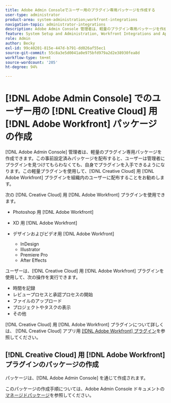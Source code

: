 ```yaml
---
title: Adobe Admin Consoleでユーザー用のプラグイン専用パッケージを作成する
user-type: administrator
product-area: system-administration;workfront-integrations
navigation-topic: administrator-integrations
description: Adobe Admin Console 管理者は、軽量のプラグイン専用パッケージを作成できます。この事前設定済みパッケージを配布すると、ユーザーは管理者にプラグインを見つけてもらわなくても、自身でプラグインを入手できるようになります。この軽量プラグインを使用して、Creative Cloud 用 Adobe Workfront プラグインを組織内のユーザーに配布することをお勧めします。
feature: System Setup and Administration, Workfront Integrations and Apps
role: Admin
author: Becky
exl-id: 99c40201-815e-447d-b791-dd026af55ec1
source-git-commit: 55c8a3e5d0041a0e975bfd979a2d2e38930fea8d
workflow-type: tm+mt
source-wordcount: '205'
ht-degree: 94%

---
```


# [!DNL Adobe Admin Console] でのユーザー用の [!DNL Creative Cloud] 用 [!DNL Adobe Workfront] パッケージの作成

[!DNL Adobe Admin Console] 管理者は、軽量のプラグイン専用パッケージを作成できます。この事前設定済みパッケージを配布すると、ユーザーは管理者にプラグインを見つけてもらわなくても、自身でプラグインを入手できるようになります。この軽量プラグインを使用して、[!DNL Creative Cloud] 用 [!DNL Adobe Workfront] プラグインを組織内のユーザーに配布することをお勧めします。

次の [!DNL Creative Cloud] 用 [!DNL Adobe Workfront] プラグインを使用できます。

* Photoshop 用 [!DNL Adobe Workfront]
* XD 用 [!DNL Adobe Workfront]
* デザインおよびビデオ用 [!DNL Adobe Workfront]

   * InDesign
   * Illustrator
   * Premiere Pro
   * After Effects

ユーザーは、[!DNL Creative Cloud] 用 [!DNL Adobe Workfront] プラグインを使用して、次の操作を実行できます。

* 時間を記録
* レビュープロセスと承認プロセスの開始
* ファイルのアップロード
* プロジェクトやタスクの表示
* その他

[!DNL Creative Cloud] 用 [!DNL Adobe Workfront] プラグインについて詳しくは、 [!DNL Creative Cloud]  アプリ用 [[!DNL Adobe Workfront]  プラグイン](/help/quicksilver/workfront-integrations-and-apps/adobe-workfront-for-creative-cloud/wf-adobe-cc.md)を参照してください。

## [!DNL Creative Cloud] 用 [!DNL Adobe Workfront] プラグインのパッケージの作成

パッケージは、[!DNL Adobe Admin Console] を通じて作成されます。

このパッケージの作成手順については、Adobe Admin Console ドキュメントの[マネージドパッケージ](https://helpx.adobe.com/jp/enterprise/using/create-nul-packages.html#managed-packages)を参照してください。
